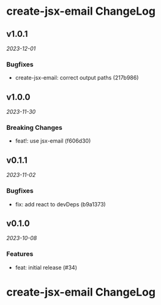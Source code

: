 # create-jsx-email ChangeLog

## v1.0.1

_2023-12-01_

### Bugfixes

- create-jsx-email: correct output paths (217b986)

## v1.0.0

_2023-11-30_

### Breaking Changes

- feat!: use jsx-email (f606d30)

## v0.1.1

_2023-11-02_

### Bugfixes

- fix: add react to devDeps (b9a1373)

## v0.1.0

_2023-10-08_

### Features

- feat: initial release (#34)

# create-jsx-email ChangeLog
